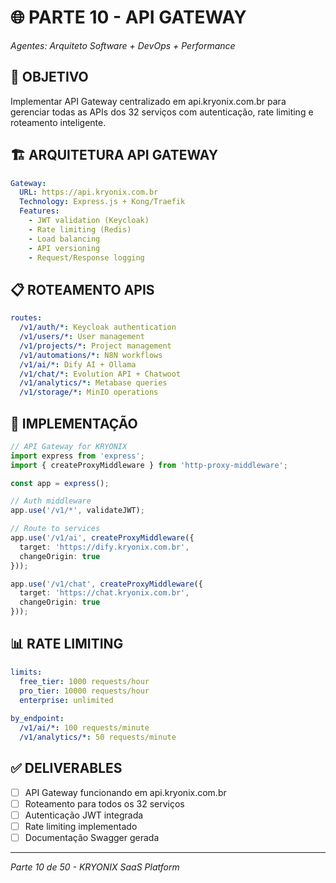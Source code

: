 # 🌐 PARTE 10 - API GATEWAY
*Agentes: Arquiteto Software + DevOps + Performance*

## 🎯 OBJETIVO
Implementar API Gateway centralizado em api.kryonix.com.br para gerenciar todas as APIs dos 32 serviços com autenticação, rate limiting e roteamento inteligente.

## 🏗️ ARQUITETURA API GATEWAY
```yaml
Gateway:
  URL: https://api.kryonix.com.br
  Technology: Express.js + Kong/Traefik
  Features:
    - JWT validation (Keycloak)
    - Rate limiting (Redis)
    - Load balancing
    - API versioning
    - Request/Response logging
```

## 📋 ROTEAMENTO APIS
```yaml
routes:
  /v1/auth/*: Keycloak authentication
  /v1/users/*: User management
  /v1/projects/*: Project management  
  /v1/automations/*: N8N workflows
  /v1/ai/*: Dify AI + Ollama
  /v1/chat/*: Evolution API + Chatwoot
  /v1/analytics/*: Metabase queries
  /v1/storage/*: MinIO operations
```

## 🔧 IMPLEMENTAÇÃO
```typescript
// API Gateway for KRYONIX
import express from 'express';
import { createProxyMiddleware } from 'http-proxy-middleware';

const app = express();

// Auth middleware
app.use('/v1/*', validateJWT);

// Route to services
app.use('/v1/ai', createProxyMiddleware({
  target: 'https://dify.kryonix.com.br',
  changeOrigin: true
}));

app.use('/v1/chat', createProxyMiddleware({
  target: 'https://chat.kryonix.com.br',
  changeOrigin: true
}));
```

## 📊 RATE LIMITING
```yaml
limits:
  free_tier: 1000 requests/hour
  pro_tier: 10000 requests/hour
  enterprise: unlimited
  
by_endpoint:
  /v1/ai/*: 100 requests/minute
  /v1/analytics/*: 50 requests/minute
```

## ✅ DELIVERABLES
- [ ] API Gateway funcionando em api.kryonix.com.br
- [ ] Roteamento para todos os 32 serviços
- [ ] Autenticação JWT integrada
- [ ] Rate limiting implementado
- [ ] Documentação Swagger gerada

---
*Parte 10 de 50 - KRYONIX SaaS Platform*
